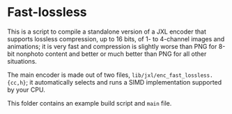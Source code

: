 # Fast-lossless
This is a script to compile a standalone version of a JXL encoder that supports
lossless compression, up to 16 bits, of 1- to 4-channel images and animations; it is
very fast and compression is slightly worse than PNG for 8-bit nonphoto content
and better or much better than PNG for all other situations.

The main encoder is made out of two files, `lib/jxl/enc_fast_lossless.{cc,h}`;
it automatically selects and runs a SIMD implementation supported by your CPU.

This folder contains an example build script and `main` file.
